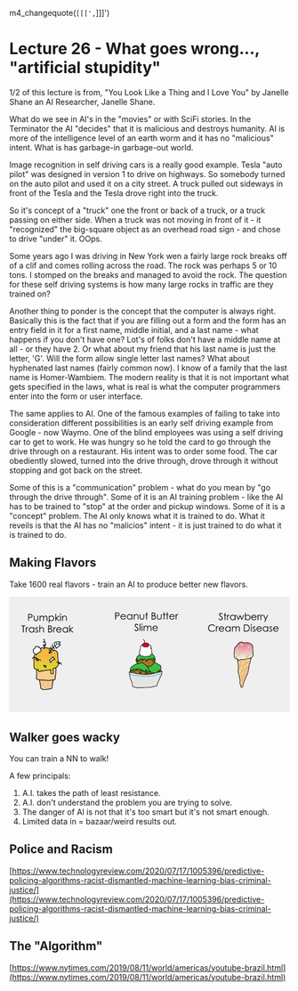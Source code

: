 
m4_changequote(`[[[',`]]]')

<style>
.pagebreak { page-break-before: always; }
.half { height: 200px; }
</style>

# Lecture 26 - What goes wrong..., "artificial stupidity"


1/2 of this lecture is from,  "You Look Like a Thing and I Love You" by
Janelle Shane an AI Researcher, Janelle Shane.

What do we see in AI's in the "movies" or with SciFi stories.   In the
Terminator the AI "decides" that it is malicious and destroys humanity.
AI is more of the intelligence level of an earth worm and it has no
"malicious" intent.   What is has garbage-in garbage-out world.

Image recognition in self driving cars is a really good example.
Tesla "auto pilot" was designed in version 1 to drive on highways.
So somebody turned on the auto pilot and used it on a city street.
A truck pulled out sideways in front of the Tesla and the Tesla
drove right into the truck.

So it's concept of a "truck" one the front or back of a truck,
or a truck passing on either side.   When a truck was not moving
in front of it - it "recognized" the big-square object as an
overhead road sign - and chose to drive "under" it.  OOps.

Some years ago I was driving in New York wen a fairly large
rock breaks off of a clif and comes rolling across the road.
The rock was perhaps 5 or 10 tons.   I stomped on the breaks
and managed to avoid the rock.    The question for these self
driving systems is how many large rocks in traffic are they
trained on?

Another thing to ponder is the concept that the computer is
always right.   Basically this is the fact that if you are
filling out a form and the form has an entry field in it
for a first name, middle initial, and a last name - what happens if you don't
have one?  Lot's of folks don't have a middle name at all - or they have 2.
Or what about my friend that his last name is just the letter, 'G'.
Will the form allow single letter last names?  What about hyphenated
last names (fairly common now).   I know of a family that the last
name is Homer-Wambiem.    The modern reality is that it is not
important what gets specified in the laws, what is real is what
the computer programmers enter into the form or user interface.

The same applies to AI.   One of the famous examples of failing to
take into consideration different possibilities is an early self
driving example from Google - now Waymo.  One of the blind employees
was using a self driving car to get to work.  He was hungry so
he told the card to go through the drive through on a restaurant.
His intent was to order some food.  The car obediently slowed,
turned into the drive through, drove through it without stopping
and got back on the street.

Some of this is a "communication" problem - what do you mean by
"go through the drive through".  Some of it is an AI training
problem - like the AI has to be trained to "stop" at the order
and pickup windows.  Some of it is a "concept" problem.  The AI only knows what it
is trained to do.  What it reveils is that the AI has no "malicios" intent - it is
just trained to do what it is trained to do.

## Making Flavors

Take 1600 real flavors - train an AI to produce better new flavors.

![These-flavors-are-not-delicious.png](These-flavors-are-not-delicious.png)

## Walker goes wacky

You can train a NN to walk!

A few principals:

1. A.I. takes the path of least resistance.
2. A.I. don't understand the problem you are trying to solve.
3. The danger of AI is not that it's too smart but it's not smart enough.
4. Limited data in = bazaar/weird results out.

## Police and Racism

[https://www.technologyreview.com/2020/07/17/1005396/predictive-policing-algorithms-racist-dismantled-machine-learning-bias-criminal-justice/](https://www.technologyreview.com/2020/07/17/1005396/predictive-policing-algorithms-racist-dismantled-machine-learning-bias-criminal-justice/)

## The "Algorithm"

[https://www.nytimes.com/2019/08/11/world/americas/youtube-brazil.html](https://www.nytimes.com/2019/08/11/world/americas/youtube-brazil.html)


